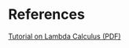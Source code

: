 # References

[Tutorial on Lambda Calculus (PDF) ](https://www.inf.fu-berlin.de/lehre/WS03/alpi/lambda.pdf)